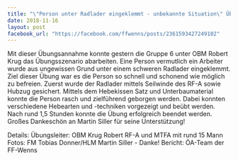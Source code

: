 ```yaml
---
title: "\"Person unter Radlader eingeklemmt - unbekannte Situation\" Übungsannahme der Gruppe 6"
date: 2018-11-16
layout: post
facebook_url: "https://facebook.com/ffwenns/posts/2361593427249102"
---
```


Mit dieser Übungsannahme konnte gestern die Gruppe 6 unter OBM Robert Krug das Übungsszenario abarbeiten. Eine Person vermutlich ein Arbeiter wurde aus ungewissen Grund unter einem schweren Radlader eingeklemmt. Ziel dieser Übung war es die Person so schnell und schonend wie möglich zu befreien. Zuerst wurde der Radlader mittels Seilwinde des RF-A sowie Hubzug gesichert. Mittels dem Hebekissen Satz und Unterbaumaterial konnte die Person rasch und zielführend geborgen werden. Dabei konnten verschiedene Hebearten und -techniken vorgezeigt und beübt werden.
Nach rund 1,5 Stunden konnte die Übung erfolgreich beendet werden.
Großes Dankeschön an Martin Siller für seine Unterstützung! 

Details:
Übungsleiter: OBM Krug Robert
RF-A und MTFA mit rund 15 Mann
Fotos: FM Tobias Donner/HLM Martin Siller - Danke!
Bericht: ÖA-Team der FF-Wenns
